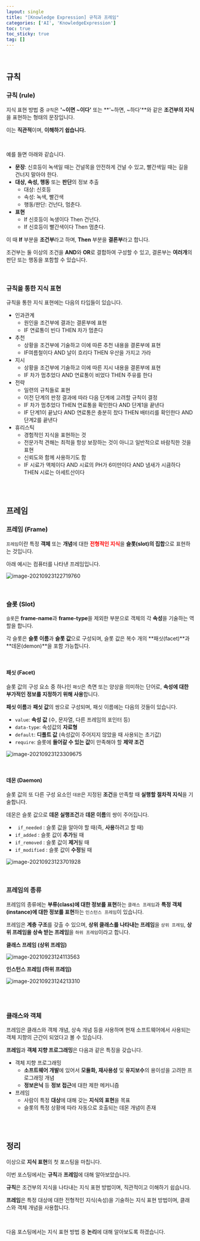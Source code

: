 ```yaml
---
layout: single
title: "[Knowledge Expression] 규칙과 프레임"
categories: ['AI', 'KnowledgeExpression']
toc: true
toc_sticky: true
tag: []
---
```


<br>

## 규칙

### 규칙 (rule)

지식 표현 방법 중 `규칙`은 **'~이면 ~이다'** 또는 **'~하면, ~하다'**와 같은 **조건부의 지식**을 표현하는 형태의 문장입니다. 

이는 **직관적**이며, **이해하기 쉽습니다.**

<br>

예를 들면 아래와 같습니다. 

* **문장**: 신호등이 녹색일 때는 건널목을 안전하게 건널 수 있고, 빨간색일 때는 길을 건너지 말아야 한다. 
* **대상, 속성, 행동** 또는 **판단**의 정보 추출
  * 대상: 신호등
  * 속성: 녹색, 빨간색
  * 행동/판단: 건넌다, 멈춘다. 
* **표현**
  * If 신호등이 녹생이다 Then 건넌다. 
  * If 신호등이 빨간색이다 Then 멈춘다. 

이 때 **If** 부분을 **조건부**라고 하며, **Then** 부분을 **결론부**라고 합니다. 

조건부는 둘 이상의 조건을 **AND**와 **OR**로 결합하여 구성할 수 있고, 결론부는 **여러개**의 판단 또는 행동을 포함할 수 있습니다. 

<br>

### 규칙을 통한 지식 표현

규칙을 통한 지식 표현에는 다음의 타입들이 있습니다. 

* 인과관계
  * 원인을 조건부에 결과는 결론부에 표현
  * IF 연료통이 빈다 THEN 차가 멈춘다
* 추천
  * 상황을 조건부에 기술하고 이에 따른 추천 내용을 결론부에 표현
  * IF여름철이다 AND 날이 흐리다 THEN 우산을 가지고 가라
* 지시
  * 상황을 조건부에 기술하고 이에 따른 지시 내용을 결론부에 표현
  * IF 차가 멈추었다 AND 연료통이 비었다 THEN 주유를 한다
* 전략
  * 일련의 규칙들로 표현
  * 이전 단계의 판정 결과에 따라 다음 단계에 고려할 규칙이 결정
  * IF 차가 멈추었다 THEN 연료통을 확인한다 AND 단계1을 끝낸다 
  * IF 단계1이 끝났다 AND 연료통은 충분히 찼다 THEN 배터리를 확인한다 AND 단계2를 끝낸다
* 휴리스틱
  * 경험적인 지식을 표현하는 것
  * 전문가적 견해는 최적을 항상 보장하는 것이 아니고 일반적으로 바람직한 것을 표현
  * 신뢰도와 함께 사용하기도 함
  * IF 시료가 액체이다 AND 시료의 PH가 6미만이다 AND 냄새가 시큼하다 THEN 시료는 아세트산이다

<br>

<br>

## 프레임

### 프레임 (Frame)

`프레임`이란 특정 **객체** 또는 **개념**에 대한 <span style="color:red">**전형적인 지식**</span>을 **슬롯(slot)의 집합**으로 표현하는 것입니다. 

아래 예시는 컴퓨터를 나타낸 프레임입니다. 

![image-20210923122719760](https://user-images.githubusercontent.com/70505378/134452144-62a43e03-a24f-4ee9-ab0d-0f862488d09b.png)

<br>

### 슬롯 (Slot)

`슬롯`은 **frame-name**과 **frame-type**을 제외한 부분으로 객체의 각 **속성**을 기술하는 역할을 합니다. 

각 슬롯은 **슬롯 이름**과 **슬롯 값**으로 구성되며, 슬롯 값은 복수 개의 **패싯(facet)**과 **데몬(demon)**을 포함 가능합니다. 

<br>

#### 패싯 (Facet)

슬롯 값의 구성 요소 중 하나인 `패싯`은 측면 또는 양상을 의미하는 단어로, **속성에 대한 부가적인 정보를 지정하기 위해 사용**합니다. 

**패싯 이름**과 **패싯 값**의 쌍으로 구성되며, 패싯 이름에는 다음의 것들이 있습니다. 

* `value`: **속성 값** (수, 문자열, 다른 프레임의 포인터 등)
* `data-type`: 속성값의 **자료형**
* `default`: **디폴트 값** (속성값이 주어지지 않았을 때 사용되는 초기값)
* `require`: 슬롯에 **들어갈 수 있는 값**이 만족해야 할 **제약 조건**

![image-20210923123309675](https://user-images.githubusercontent.com/70505378/134452152-4ba95206-1fd3-452b-b61c-d306e492f49e.png)

<br>

#### 데몬 (Daemon)

슬롯 값의 또 다른 구성 요소인 `데몬`은 지정된 **조건**을 만족할 때 **실행할 절차적 지식**을 기술합니다. 

데몬은 슬롯 값으로 **데몬 실행조건**과 **데몬 이름**의 쌍이 주어집니다. 

* ` if_needed` : 슬롯 값을 알아야 할 때(즉, **사용**하려고 할 때) 
* `if_added` : 슬롯 값이 **추가**될 때
* `if_removed` : 슬롯 값이 **제거**될 때
* `if_modified` : 슬롯 값이 **수정**될 때

![image-20210923123701928](https://user-images.githubusercontent.com/70505378/134452165-9ebcd51d-c7aa-4ccb-8b08-46c25261c4f2.png)

<br>

### 프레임의 종류

프레임의 종류에는 **부류(class)에 대한 정보를 표현**하는 `클래스 프레임`과 **특정 객체(instance)에 대한 정보를 표현**하는 `인스턴스 프레임`이 있습니다. 

프레임은 **계층 구조**를 갖출 수 있으며, **상위 클래스를 나타내는 프레임**을 `상위 프레임`, **상위 프레임을 상속 받는 프레임**을 `하위 프레임`이라고 합니다. 

**클래스 프레임 (상위 프레임)**

![image-20210923124113563](https://user-images.githubusercontent.com/70505378/134452182-ac801f50-f89d-4846-8396-553242452f28.png)

**인스턴스 프레임 (하위 프레임)**

![image-20210923124213310](https://user-images.githubusercontent.com/70505378/134452183-06acf3a4-ece8-471e-9a6e-5808e32f76fd.png)

<br>

<br>

### 클래스와 객체

프레임은 클래스와 객체 개념, 상속 개념 등을 사용하며 현재 소프트웨어에서 사용되는 객체 지향의 근간이 되었다고 볼 수 있습니다. 

**프레임**과 **객체 지향 프로그래밍**은 다음과 같은 특징을 갖습니다. 

* 객체 지향 프로그래밍
  * **소프트웨어 개발**에 있어서 **모듈화, 재사용성** 및 **유지보수**의 용이성을 고려한 프로그래밍 개념
  * **정보은닉** 등 **정보 접근**에 대한 제한 메커니즘
* 프레임
  * 사람이 특정 **대상**에 대해 갖는 **지식의 표현**을 목표
  * 슬롯의 특정 상황에 따라 자동으로 호출되는 데몬 개념이 존재

<br>

<br>

## 정리

이상으로 **지식 표현**의 첫 포스팅을 마칩니다. 

이번 포스팅에서는 **규칙**과 **프레임**에 대해 알아보았습니다. 

**규칙**은 조건부의 지식을 나타내는 지식 표현 방법이며, 직관적이고 이해하기 쉽습니다. 

**프레임**은 특정 대상에 대한 전형적인 지식(속성)을 기술하는 지식 표현 방법이며, 클래스와 객체 개념을 사용합니다. 

<br>

다음 포스팅에서는 지식 표현 방법 중 **논리**에 대해 알아보도록 하겠습니다. 







